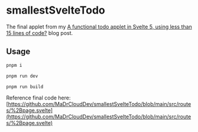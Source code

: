 # smallestSvelteTodo
The final applet from my [A functional todo applet in Svelte 5, using less than 15 lines of code?](https://madr.blog/posts/a-functional-todo-applet-in-svelte5-using-less-than-15-lines-of-code/) blog post.

## Usage
```sh
pnpm i

pnpm run dev

pnpm run build
```
Reference final code here: [https://github.com/MaDrCloudDev/smallestSvelteTodo/blob/main/src/routes/%2Bpage.svelte](https://github.com/MaDrCloudDev/smallestSvelteTodo/blob/main/src/routes/%2Bpage.svelte)
